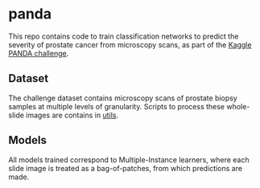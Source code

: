 # panda

This repo contains code to train classification networks to predict the severity of prostate cancer from microscopy scans, as part of the [Kaggle PANDA challenge](https://www.kaggle.com/c/prostate-cancer-grade-assessment/data). 

## Dataset
The challenge dataset contains microscopy scans of prostate biopsy samples at multiple levels of granularity. Scripts to process these whole-slide images are contains in [utils](./utils).

## Models
All models trained correspond to Multiple-Instance learners, where each slide image is treated as a bag-of-patches, from which predictions are made.
